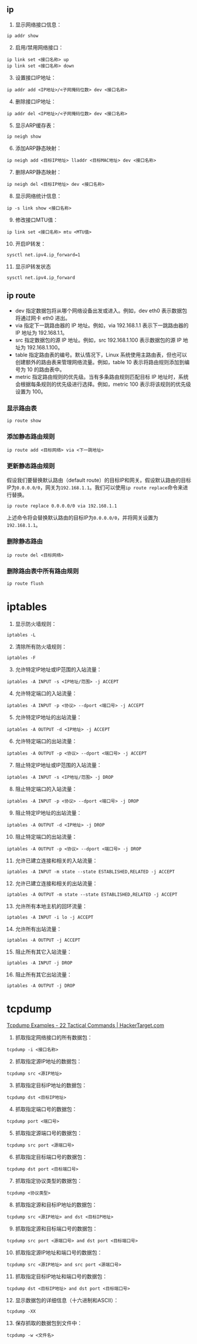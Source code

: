 ## ip

1. 显示网络接口信息：

`ip addr show`

2. 启用/禁用网络接口：

`ip link set <接口名称> up`  
`ip link set <接口名称> down`

3. 设置接口IP地址：

`ip addr add <IP地址>/<子网掩码位数> dev <接口名称>`

4. 删除接口IP地址：

`ip addr del <IP地址>/<子网掩码位数> dev <接口名称>`

5. 显示ARP缓存表：

`ip neigh show`

6. 添加ARP静态映射：

`ip neigh add <目标IP地址> lladdr <目标MAC地址> dev <接口名称>`

7. 删除ARP静态映射：

`ip neigh del <目标IP地址> dev <接口名称>`

8. 显示网络统计信息：

`ip -s link show <接口名称>`

9. 修改接口MTU值：

`ip link set <接口名称> mtu <MTU值>`

10. 开启IP转发：

`sysctl net.ipv4.ip_forward=1`

11. 显示IP转发状态

`sysctl net.ipv4.ip_forward`

## ip route

- dev 指定数据包将从哪个网络设备出发或进入。例如，dev eth0 表示数据包将通过网卡 eth0 进出。
- via 指定下一跳路由器的 IP 地址。例如，via 192.168.1.1 表示下一跳路由器的 IP 地址为 192.168.1.1。
- src 指定数据包的源 IP 地址。例如，src 192.168.1.100 表示数据包的源 IP 地址为 192.168.1.100。
- table 指定路由表的编号。默认情况下，Linux 系统使用主路由表，但也可以创建额外的路由表来管理网络流量。例如，table 10 表示将路由规则添加到编号为 10 的路由表中。
- metric 指定路由规则的优先级。当有多条路由规则匹配目标 IP 地址时，系统会根据每条规则的优先级进行选择。例如，metric 100 表示将该规则的优先级设置为 100。

### 显示路由表

`ip route show`

### 添加静态路由规则

`ip route add <目标网络> via <下一跳地址>`

### 更新静态路由规则

假设我们要替换默认路由（default route）的目标IP和网关。假设默认路由的目标IP为`0.0.0.0/0`，网关为`192.168.1.1`。我们可以使用`ip route replace`命令来进行替换。

```
ip route replace 0.0.0.0/0 via 192.168.1.1
```

上述命令将会替换默认路由的目标IP为`0.0.0.0/0`，并将网关设置为`192.168.1.1`。

### 删除静态路由

`ip route del <目标网络>`

### 删除路由表中所有路由规则

`ip route flush`

# iptables

1. 显示防火墙规则：

`iptables -L`

2. 清除所有防火墙规则：

`iptables -F`

3. 允许特定IP地址或IP范围的入站流量：

`iptables -A INPUT -s <IP地址/范围> -j ACCEPT`

4. 允许特定端口的入站流量：

`iptables -A INPUT -p <协议> --dport <端口号> -j ACCEPT`

5. 允许特定IP地址的出站流量：

`iptables -A OUTPUT -d <IP地址> -j ACCEPT`

6. 允许特定端口的出站流量：

`iptables -A OUTPUT -p <协议> --dport <端口号> -j ACCEPT`

7. 阻止特定IP地址或IP范围的入站流量：

`iptables -A INPUT -s <IP地址/范围> -j DROP`

8. 阻止特定端口的入站流量：

`iptables -A INPUT -p <协议> --dport <端口号> -j DROP`

9. 阻止特定IP地址的出站流量：

`iptables -A OUTPUT -d <IP地址> -j DROP`

10. 阻止特定端口的出站流量：

`iptables -A OUTPUT -p <协议> --dport <端口号> -j DROP`

11. 允许已建立连接和相关的入站流量：

`iptables -A INPUT -m state --state ESTABLISHED,RELATED -j ACCEPT`

12. 允许已建立连接和相关的出站流量：

`iptables -A OUTPUT -m state --state ESTABLISHED,RELATED -j ACCEPT`

13. 允许所有本地主机的回环流量：

`iptables -A INPUT -i lo -j ACCEPT`

14. 允许所有出站流量：

`iptables -A OUTPUT -j ACCEPT`

15. 阻止所有其它入站流量：

`iptables -A INPUT -j DROP`

16. 阻止所有其它出站流量：

`iptables -A OUTPUT -j DROP`

# tcpdump

[Tcpdump Examples - 22 Tactical Commands | HackerTarget.com](https://hackertarget.com/tcpdump-examples/)

1. 抓取指定网络接口的所有数据包：

`tcpdump -i <接口名称>`

2. 抓取指定源IP地址的数据包：

`tcpdump src <源IP地址>`

3. 抓取指定目标IP地址的数据包：

`tcpdump dst <目标IP地址>`

4. 抓取指定端口号的数据包：

`tcpdump port <端口号>`

5. 抓取指定源端口号的数据包：

`tcpdump src port <源端口号>`

6. 抓取指定目标端口号的数据包：

`tcpdump dst port <目标端口号>`

7. 抓取指定协议类型的数据包：

`tcpdump <协议类型>`

8. 抓取指定源和目标IP地址的数据包：

`tcpdump src <源IP地址> and dst <目标IP地址>`

9. 抓取指定源和目标端口号的数据包：

`tcpdump src port <源端口号> and dst port <目标端口号>`

10. 抓取指定源IP地址和端口号的数据包：

`tcpdump src <源IP地址> and src port <源端口号>`

11. 抓取指定目标IP地址和端口号的数据包：

`tcpdump dst <目标IP地址> and dst port <目标端口号>`

12. 显示数据包的详细信息（十六进制和ASCII）：

`tcpdump -XX`

13. 保存抓取的数据包到文件中：

`tcpdump -w <文件名>`
